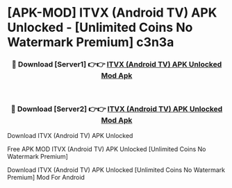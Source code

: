 # [APK-MOD] ITVX (Android TV) APK Unlocked - [Unlimited Coins No Watermark Premium] c3n3a



<div align="center">
<h3>🔴 Download [Server1] 👉👉 <a href="https://momento.my/?title=ITVX_(Android_TV)_APK_Unlocked">ITVX (Android TV) APK Unlocked Mod Apk</a></h3><br>

<h3>🔴 Download [Server2] 👉👉 <a href="https://momento.my/?title=ITVX_(Android_TV)_APK_Unlocked">ITVX (Android TV) APK Unlocked Mod Apk</a></h3>
</div>



Download ITVX (Android TV) APK Unlocked 

Free APK MOD ITVX (Android TV) APK Unlocked [Unlimited Coins No Watermark Premium]

Download ITVX (Android TV) APK Unlocked [Unlimited Coins No Watermark Premium] Mod For Android
